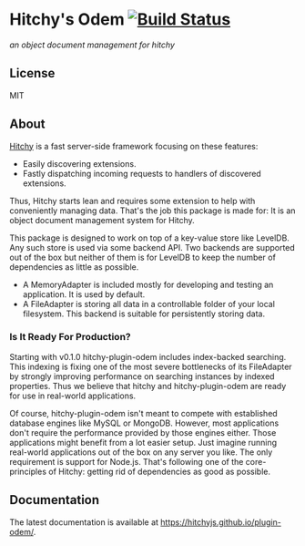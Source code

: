# Hitchy's Odem [![Build Status](https://travis-ci.org/hitchyjs/plugin-odem.svg?branch=master)](https://travis-ci.org/hitchyjs/plugin-odem)

_an object document management for hitchy_

## License

MIT

## About

[Hitchy](https://www.npmjs.com/package/hitchy) is a fast server-side framework focusing on these features:

* Easily discovering extensions.
* Fastly dispatching incoming requests to handlers of discovered extensions.

Thus, Hitchy starts lean and requires some extension to help with conveniently managing data. That's the job this package is made for: It is an object document management system for Hitchy.
 
 This package is designed to work on top of a key-value store like LevelDB. Any such store is used via some backend API. Two backends are supported out of the box but neither of them is for LevelDB to keep the number of dependencies as little as possible.
 
 * A MemoryAdapter is included mostly for developing and testing an application. It is used by default.
 * A FileAdapter is storing all data in a controllable folder of your local filesystem. This backend is suitable for persistently storing data.
 
### Is It Ready For Production?
 
Starting with v0.1.0 hitchy-plugin-odem includes index-backed searching. This indexing is fixing one of the most severe bottlenecks of its FileAdapter by strongly improving performance on searching instances by indexed properties. Thus we believe that hitchy and hitchy-plugin-odem are ready for use in real-world applications. 
 
Of course, hitchy-plugin-odem isn't meant to compete with established database engines like MySQL or MongoDB. However, most applications don't require the performance provided by those engines either. Those applications might benefit from a lot easier setup. Just imagine running real-world applications out of the box on any server you like. The only requirement is support for Node.js. That's following one of the core-principles of Hitchy: getting rid of dependencies as good as possible.

## Documentation

The latest documentation is available at https://hitchyjs.github.io/plugin-odem/. 
